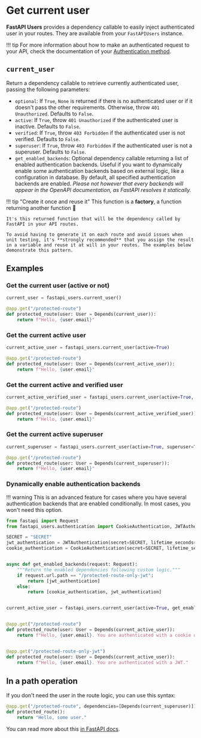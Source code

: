 # Get current user

**FastAPI Users** provides a dependency callable to easily inject authenticated user in your routes. They are available from your `FastAPIUsers` instance.

!!! tip
    For more information about how to make an authenticated request to your API, check the documentation of your [Authentication method](../configuration/authentication/index.md).

## `current_user`

Return a dependency callable to retrieve currently authenticated user, passing the following parameters:

* `optional`: If `True`, `None` is returned if there is no authenticated user or if it doesn't pass the other requirements. Otherwise, throw `401 Unauthorized`. Defaults to `False`.
* `active`: If `True`, throw `401 Unauthorized` if the authenticated user is inactive. Defaults to `False`.
* `verified`: If `True`, throw `403 Forbidden` if the authenticated user is not verified. Defaults to `False`.
* `superuser`: If `True`, throw `403 Forbidden` if the authenticated user is not a superuser. Defaults to `False`.
* `get_enabled_backends`: Optional dependency callable returning a list of enabled authentication backends. Useful if you want to dynamically enable some authentication backends based on external logic, like a configuration in database. By default, all specified authentication backends are enabled. *Please not however that every backends will appear in the OpenAPI documentation, as FastAPI resolves it statically.*

!!! tip "Create it once and reuse it"
    This function is a **factory**, a function returning another function 🤯

    It's this returned function that will be the dependency called by FastAPI in your API routes.

    To avoid having to generate it on each route and avoid issues when unit testing, it's **strongly recommended** that you assign the result in a variable and reuse it at will in your routes. The examples below demonstrate this pattern.

## Examples

### Get the current user (**active or not**)

```py
current_user = fastapi_users.current_user()

@app.get("/protected-route")
def protected_route(user: User = Depends(current_user)):
    return f"Hello, {user.email}"
```

### Get the current **active** user

```py
current_active_user = fastapi_users.current_user(active=True)

@app.get("/protected-route")
def protected_route(user: User = Depends(current_active_user)):
    return f"Hello, {user.email}"
```

### Get the current **active** and **verified** user

```py
current_active_verified_user = fastapi_users.current_user(active=True, verified=True)

@app.get("/protected-route")
def protected_route(user: User = Depends(current_active_verified_user)):
    return f"Hello, {user.email}"
```

### Get the current active **superuser**

```py
current_superuser = fastapi_users.current_user(active=True, superuser=True)

@app.get("/protected-route")
def protected_route(user: User = Depends(current_superuser)):
    return f"Hello, {user.email}"
```

### Dynamically enable authentication backends

!!! warning
    This is an advanced feature for cases where you have several authentication backends that are enabled conditionally. In most cases, you won't need this option.

```py
from fastapi import Request
from fastapi_users.authentication import CookieAuthentication, JWTAuthentication

SECRET = "SECRET"
jwt_authentication = JWTAuthentication(secret=SECRET, lifetime_seconds=3600)
cookie_authentication = CookieAuthentication(secret=SECRET, lifetime_seconds=3600)


async def get_enabled_backends(request: Request):
    """Return the enabled dependencies following custom logic."""
    if request.url.path == "/protected-route-only-jwt":
        return [jwt_authentication]
    else:
        return [cookie_authentication, jwt_authentication]


current_active_user = fastapi_users.current_user(active=True, get_enabled_backends=get_enabled_backends)


@app.get("/protected-route")
def protected_route(user: User = Depends(current_active_user)):
    return f"Hello, {user.email}. You are authenticated with a cookie or a JWT."


@app.get("/protected-route-only-jwt")
def protected_route(user: User = Depends(current_active_user)):
    return f"Hello, {user.email}. You are authenticated with a JWT."
```

## In a path operation

If you don't need the user in the route logic, you can use this syntax:

```py
@app.get("/protected-route", dependencies=[Depends(current_superuser)])
def protected_route():
    return "Hello, some user."
```

You can read more about this [in FastAPI docs](https://fastapi.tiangolo.com/tutorial/dependencies/dependencies-in-path-operation-decorators/).
